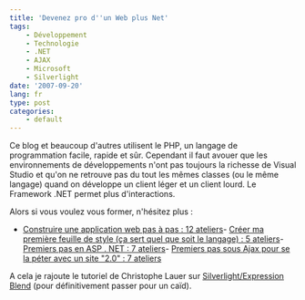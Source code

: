 ```yaml
---
title: 'Devenez pro d''un Web plus Net'
tags:
    - Développement
    - Technologie
    - .NET
    - AJAX
    - Microsoft
    - Silverlight
date: '2007-09-20'
lang: fr
type: post
categories:
    - default
---
```


Ce blog et beaucoup d'autres utilisent le PHP, un langage de programmation facile, rapide et s&#xFB;r. Cependant il faut avouer que les environnements de développements n'ont pas toujours la richesse de Visual Studio et qu'on ne retrouve pas du tout les mêmes classes (ou le même langage) quand on développe un client léger et un client lourd. Le Framework .NET permet plus d'interactions.</p>

Alors si vous voulez vous former, n'hésitez plus&nbsp;:

*   [Construire une application web pas à pas&nbsp;: 12 ateliers](http://msdn.microsoft.com/en-us/aa336522)- [Créer ma première feuille de style (ça sert quel que soit le langage)&nbsp;: 5 ateliers](http://msdn.microsoft.com/en-us/aa336522)- [Premiers pas en ASP . NET&nbsp;: 7 ateliers](http://msdn.microsoft.com/en-us/aa336522)- [Premiers pas sous Ajax pour se la péter avec un site &quot;2.0&quot;&nbsp;: 7 ateliers](http://msdn.microsoft.com/en-us/aa336522)

A cela je rajoute le tutoriel de Christophe Lauer sur [Silverlight/Expression Blend](http://blogs.msdn.com/b/clauer/archive/2007/09/18/mon-tutoriel-expression-blend-et-silverlight-1-0-en-avant-premi-re.aspx) (pour définitivement passer pour un ca&#xEF;d).